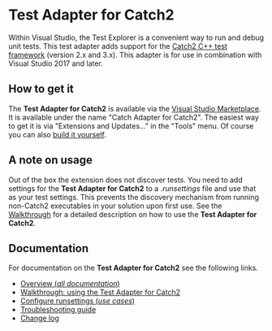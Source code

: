 # Test Adapter for Catch2

Within Visual Studio, the Test Explorer is a convenient way to run and debug unit tests. This test adapter adds support for the [Catch2 C++ test framework](https://github.com/catchorg/Catch2) (version 2.x and 3.x). This adapter is for use in combination with Visual Studio 2017 and later.

## How to get it

The **Test Adapter for Catch2** is available via the [Visual Studio Marketplace](https://marketplace.visualstudio.com/items?itemName=JohnnyHendriks.ext01). It is available under the name "Catch Adapter for Catch2". The easiest way to get it is via "Extensions and Updates..." in the "Tools" menu. Of course you can also [build it yourself](Docs/Build.md).

## A note on usage

 Out of the box the extension does not discover tests. You need to add settings for the **Test Adapter for Catch2** to a _.runsettings_ file and use that as your test settings. This prevents the discovery mechanism from running non-Catch2 executables in your solution upon first use. See the [Walkthrough](Docs/Walkthrough-vs2022.md) for a detailed description on how to use the **Test Adapter for Catch2**.

## Documentation

For documentation on the **Test Adapter for Catch2** see the following links.

- [Overview (_all documentation_)](./Docs/Readme.md)
- [Walkthrough: using the Test Adapter for Catch2](./Docs/Walkthrough-vs2022.md)
- [Configure runsettings (_use cases_)](./Docs/Runsettings.md)
- [Troubleshooting guide](./Docs/Troubleshooting.md)
- [Change log](./Docs/CHANGELOG.md)
